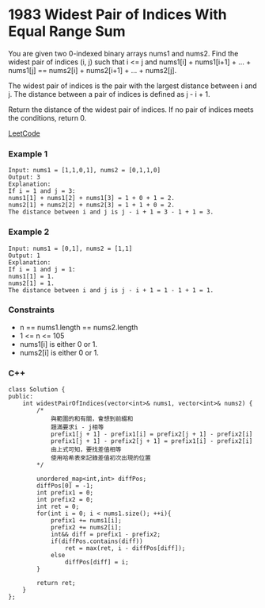 # 1983  Widest Pair of Indices With Equal Range Sum

You are given two 0-indexed binary arrays nums1 and nums2. Find the widest pair of indices (i, j) such that i <= j and nums1[i] + nums1[i+1] + ... + nums1[j] == nums2[i] + nums2[i+1] + ... + nums2[j].

The widest pair of indices is the pair with the largest distance between i and j. The distance between a pair of indices is defined as j - i + 1.

Return the distance of the widest pair of indices. If no pair of indices meets the conditions, return 0.

[LeetCode](https://leetcode.cn/problems/minimize-the-difference-between-target-and-chosen-elements/description/)

### Example 1

```
Input: nums1 = [1,1,0,1], nums2 = [0,1,1,0]
Output: 3
Explanation:
If i = 1 and j = 3:
nums1[1] + nums1[2] + nums1[3] = 1 + 0 + 1 = 2.
nums2[1] + nums2[2] + nums2[3] = 1 + 1 + 0 = 2.
The distance between i and j is j - i + 1 = 3 - 1 + 1 = 3.
```

### Example 2

```
Input: nums1 = [0,1], nums2 = [1,1]
Output: 1
Explanation:
If i = 1 and j = 1:
nums1[1] = 1.
nums2[1] = 1.
The distance between i and j is j - i + 1 = 1 - 1 + 1 = 1.
```

### Constraints

* n == nums1.length == nums2.length
* 1 <= n <= 105
* nums1[i] is either 0 or 1.
* nums2[i] is either 0 or 1.

### C++ 

```
class Solution {
public:
    int widestPairOfIndices(vector<int>& nums1, vector<int>& nums2) {
        /*
            與範圍的和有關，會想到前綴和
            題滿要求i - j相等
            prefix1[j + 1] - prefix1[i] = prefix2[j + 1] - prefix2[i]
            prefix1[j + 1] - prefix2[j + 1] = prefix1[i] - prefix2[i]
            由上式可知，要找差值相等
            使用哈希表來記錄差值初次出現的位置
        */

        unordered_map<int,int> diffPos;
        diffPos[0] = -1;
        int prefix1 = 0;
        int prefix2 = 0;
        int ret = 0;
        for(int i = 0; i < nums1.size(); ++i){
            prefix1 += nums1[i];
            prefix2 += nums2[i];
            int&& diff = prefix1 - prefix2;
            if(diffPos.contains(diff))
                ret = max(ret, i - diffPos[diff]);
            else
                diffPos[diff] = i;
        }
        
        return ret;
    }
};
```